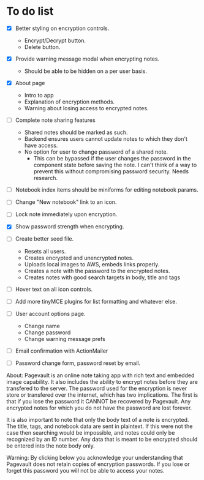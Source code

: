 # To do list
  - [x] Better styling on encryption controls.
      - Encrypt/Decrypt button.
      - Delete button.
  - [X] Provide warning message modal when encrypting notes.
      - Should be able to be hidden on a per user basis.
  - [X] About page
    - Intro to app
    - Explanation of encryption methods.
    - Warning about losing access to encrypted notes.
  - [ ] Complete note sharing features
    - Shared notes should be marked as such.
    - Backend ensures users cannot update notes to which they don't have access.
    - No option for user to change password of a shared note.
      - This can be bypassed if the user changes the password in the component
      state before saving the note. I can't think of a way to prevent this without
      compromising password security. Needs research.
  - [ ] Notebook index items should be miniforms for editing notebook params.
  - [ ] Change "New notebook" link to an icon.
  - [ ] Lock note immediately upon encryption.
  - [X] Show password strength when encrypting.
  - [ ] Create better seed file.
    - Resets all users.
    - Creates encrypted and unencrypted notes.
    - Uploads local images to AWS, embeds links properly.
    - Creates a note with the password to the encrypted notes.
    - Creates notes with good search targets in body, title and tags
  - [ ] Hover text on all icon controls.
  - [ ] Add more tinyMCE plugins for list formatting and whatever else.
  - [ ] User account options page.
    - Change name
    - Change password
    - Change warning message prefs
  - [ ] Email confirmation with ActionMailer
  - [ ] Password change form, password reset by email.


About:
  Pagevault is an online note taking app with rich text and embedded image capability.
  It also includes the ability to encrypt notes before they are transfered to the server.
  The password used for the encryption is never store or transfered over the internet,
  which has two implications. The first is that if you lose the password it CANNOT
  be recovered by Pagevault. Any encrypted notes for which you do not have the password
  are lost forever.

  It is also important to note that only the body text of a note is encrypted. The title,
  tags, and notebook data are sent in plaintext. If this were not the case then searching
  would be impossible, and notes could only be recognized by an ID number. Any data that
  is meant to be encrypted should be entered into the note body only.

Warning:
  By clicking below you acknowledge your understanding that Pagevault does not retain
  copies of encryption passwords.
  If you lose or forget this password you will not be able to access your notes.
